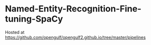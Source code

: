 # Named-Entity-Recognition-Fine-tuning-SpaCy
Hosted at https://github.com/opengulf/opengulf2.github.io/tree/master/pipelines
